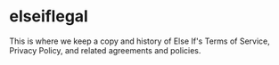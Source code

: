 # elseiflegal

This is where we keep a copy and history of Else If's Terms of Service, Privacy Policy, and related agreements and policies.

